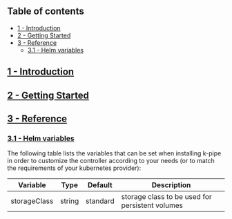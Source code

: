 
## Table of contents

- [1 - Introduction](#introduction)
- [2 - Getting Started](#getting-started)
- [3 - Reference](#reference)
    - [3.1 - Helm variables](#helm-variables)

## [1 - Introduction](#introduction)

## [2 - Getting Started](#getting-started)

## [3 - Reference](#reference)

### [3.1 - Helm variables](#helm-variables)

The following table lists the variables that can be set when installing k-pipe in order to customize the controller 
according to your needs (or to match the requirements of your kubernetes provider):

| Variable     | Type   | Default   | Description                                      |
|--------------|--------|-----------|--------------------------------------------------|
| storageClass | string | standard  | storage class to be used for persistent volumes  |
